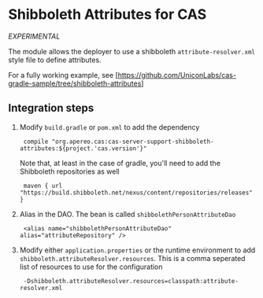 # Shibboleth Attributes for CAS

*EXPERIMENTAL*

The module allows the deployer to use a shibboleth `attribute-resolver.xml` style file to define attributes.

For a fully working example, see [https://github.com/UniconLabs/cas-gradle-sample/tree/shibboleth-attributes]

## Integration steps

1. Modify `build.gradle` or `pom.xml` to add the dependency

        compile "org.apereo.cas:cas-server-support-shibboleth-attributes:${project.'cas.version'}"

    Note that, at least in the case of gradle, you'll need to add the Shibboleth repositories as well

        maven { url "https://build.shibboleth.net/nexus/content/repositories/releases" }

1. Alias in the DAO. The bean is called `shibbolethPersonAttributeDao`

        <alias name="shibbolethPersonAttributeDao" alias="attributeRepository" />

1. Modify either `application.properties` or the runtime environment to add `shibboleth.attributeResolver.resources`. This is a
comma seperated list of resources to use for the configuration

        -Dshibboleth.attributeResolver.resources=classpath:attribute-resolver.xml

